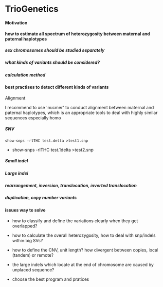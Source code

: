 # TrioGenetics


#### Motivation



#### how to estimate all spectrum of  heterozygosity between maternal and paternal haplotypes

##### sex chromosomes should be studied separately


##### what kinds of variants should be considered?



##### calculation method



#### best practises to detect different kinds of variants

Alignment

I recommend to use 'nucmer' to conduct alignment between maternal and paternal haplotypes, which is an appropriate tools to deal with highly similar sequences especially homo



##### SNV

```show-snps -rlTHC test.delta >test1.snp```

- show-snps -rlTHC test.1delta >test2.snp


##### Small indel



##### Large indel



##### rearrangement, inversion, translocation, inverted translocation


##### duplication, copy number variants



#### issues way to solve

- how to classify and define the variations clearly when they get overlapped?

- how to calculate the overall heterozygosity, how to deal with snp/indels within big SVs?
- how to define the CNV, unit length? how divergent between copies, local (tandem) or remote?
- the large indels which locate at the end of chromosome are caused by unplaced sequence?
- choose the best program and pratices